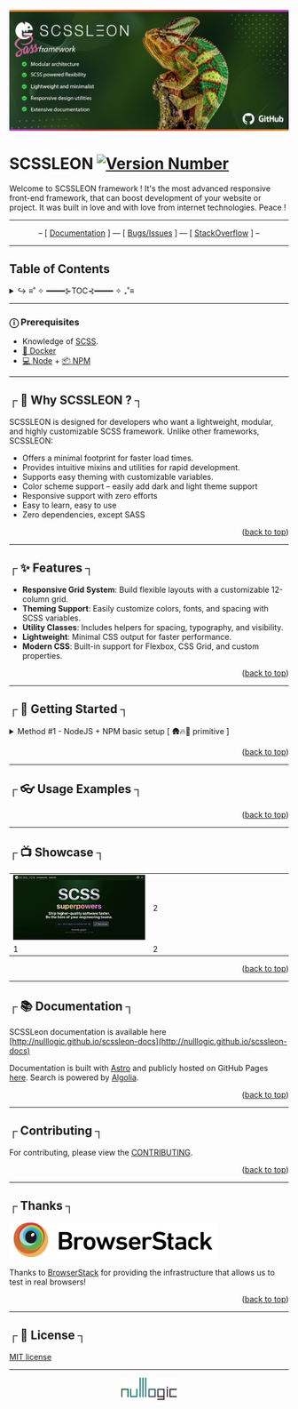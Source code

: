<p align="left">
    <picture>
      <source media="(prefers-color-scheme: dark)" srcset="./.imgs/header_dark.jpg">
      <img alt="SCSSleon framework" src="./.imgs/header.jpg">
    </picture>
</p>

# SCSSLEON [![Version Number](https://img.shields.io/badge/dynamic/json?url=https%3A%2F%2Fraw.githubusercontent.com%2Fnulllogic%2Fscssleon%2Frefs%2Fheads%2Fmaster%2Fpackage.json&query=%24.version&style=flat&label=version&labelColor=%23b0de48&color=%231b3317)](https://github.com/Tencent/QMUI_Web/ "Version Number")

Welcome to SCSSLEON framework ! It's the most advanced responsive front-end framework, that can boost development of your website or project. It was built in love and with love from internet technologies. Peace ! 

<hr />

<p align="center">
– [ <a href="http://nulllogic.github.io/scssleon-docs" target="_self">Documentation</a> ] — [ <a href="https://github.com/nulllogic/scssleon/issues" target="_blank">Bugs/Issues</a> ] — [ <a href="https://stackoverflow.com/questions/tagged/scssleon" target="_blank">StackOverflow</a> ] –
</p>

<hr />

## Table of Contents
<details>
    <summary>↪ ≡˚ ✧ ━━━━⊱TOC⊰━━━━ ✧ ₊˚≡</summary>
<br />

- [Why SCSSLEON?](#user-content---why-scssleon--)
- [Features](#user-content---features-)
- [Getting started](#user-content---getting-started-)
- [Usage Examples](#user-content---usage-examples-)
- [Showcase](#user-content---showcase-)
- [Documentation](#user-content---documentation-)
- [Contributing](#user-content--contributing-)
- [Thanks](#user-content--thanks-)
- [License](#user-content---license-)
<br />
</details>

<hr />


### ⓘ Prerequisites
- Knowledge of [SCSS](https://sass-lang.com).
- [🐳 Docker](https://www.docker.com)
- [💻 Node](https://nodejs.org) + [📦 NPM](https://nodejs.org)

<hr />

## ┌ 🤔 Why SCSSLEON ? ┐ 

SCSSLEON is designed for developers who want a lightweight, modular, and highly customizable SCSS framework. Unlike other frameworks, SCSSLEON:

- Offers a minimal footprint for faster load times.
- Provides intuitive mixins and utilities for rapid development.
- Supports easy theming with customizable variables.
- Color scheme support – easily add dark and light theme support
- Responsive support with zero efforts
- Easy to learn, easy to use
- Zero dependencies, except SASS

<p align="right">(<a href="#readme-top">back to top</a>)</p>

<hr />

## ┌ ✨ Features ┐

- **Responsive Grid System**: Build flexible layouts with a customizable 12-column grid.
- **Theming Support**: Easily customize colors, fonts, and spacing with SCSS variables.
- **Utility Classes**: Includes helpers for spacing, typography, and visibility.
- **Lightweight**: Minimal CSS output for faster performance.
- **Modern CSS**: Built-in support for Flexbox, CSS Grid, and custom properties.

<p align="right">(<a href="#readme-top">back to top</a>)</p>

<hr />

## ┌ 🧭 Getting Started ┐

<details>
    <summary> Method #1 - NodeJS + NPM basic setup [ 🛖🔥🦴 primitive ] </summary>
<br />

1. Install packages – run the following command in your project directory to install SCSSLEON + SASS:

```bash
npm i @nulllogic/scssleon sass
```

2. Initialize your project (if not already done). If your project doesn't have a package.json file, create one by running:

```bash
npm init -y
```

3. Update `package.json` file. Add following strings

```json
"scripts": {
  "sass-dev": "sass --watch --update --style=expanded styles:assets/css --load-path=node_modules",
  "sass-prod": "sass --no-source-map --style=compressed styles:assets/css --load-path=node_modules"
}
```

It will look like this : 
```json
{
  "dependencies": {
    "@nulllogic/scssleon": "^1.0.5",
    "sass": "^1.89.2"
  },
  "name": "test",
  "version": "1.0.0",
  "main": "index.js",
  "devDependencies": {},
  "scripts": {
    "sass-dev": "sass --watch --update --style=expanded styles:assets/css --load-path=node_modules",
    "sass-prod": "sass --no-source-map --style=compressed styles:assets/css --load-path=node_modules"
  },
  "keywords": [],
  "author": "",
  "license": "ISC",
  "description": ""
}
```

4. Create `app.scss` inside your project in `/styles` directory

```scss
@use 'sass:map';
@use "sass:string";

@forward "@nulllogic/scssleon/scss/mixins";
@forward "@nulllogic/scssleon/scss/functions";

@use "@nulllogic/scssleon/scss/config.scss" as config with (
  // This is main config, that you can tweak
  $config: (
    prefix: "xii",
    enable: (
      wrapper: false,
    ),
  )
);

@use "@nulllogic/scssleon/themes/default.scss" as theme with (
  $config : config.$config,
  $theme: (
    html : (
      body : (
        _colors: (
          light : (
            background : rgb(244, 244, 244),
            color: rgb(28, 29, 31),
          ),
          dark : (
            background : rgb(5, 17, 4),
            color: '#ccc'
          )
        )
      )
    )
  )
);

$config: config.$config;
$theme: theme.$theme;
```

5. Create `base.scss` inside your project in `/styles/components` directory
```scss
// Loading your SCSS module with pre-defined config and theme
// ↓ Config
@use "../app.scss" as app;

// Loading modules and components
// ↓ Root
@use "@nulllogic/scssleon/scss/root" with (
    $config: app.$config,
    $theme: app.$theme
);

// Great reset
@use "@nulllogic/scssleon/scss/reset" with (
    $config: app.$config,
    $theme: app.$theme
);

// Base
@use "@nulllogic/scssleon/scss/base" with (
    $config: app.$config,
    $theme: app.$theme
);
```

6. Run node command at root `/` of your project to generate CSS code to `/assets/css`

```bash
npm run sass-dev
```

7. Profit – you have output at `/assets/css` directory now 🙌

<img alt="SCSSleon framework" src="./.imgs/method_1.jpg">

</details>

<p align="right">(<a href="#readme-top">back to top</a>)</p>

<hr />

## ┌ 👓 Usage Examples ┐

<p align="right">(<a href="#readme-top">back to top</a>)</p>

<hr />

## ┌ 📺 Showcase ┐

<table width="100%" border="0" colspan="0" rowspan="0">
  <tr>
    <td width="50%">
    <a href="https://nulllogic.github.io/scssleon-docs/" target="_blank" title="SCSSleon documentation"><picture>
      <img alt="SCSSleon framework" src="./.imgs/showcase/1.jpg">
    </picture></a>
    </td>
    <td>2</td>
   </tr> 
   <tr>
      <td>1</td>
    <td>2</td>
  </td>
  </tr>
</table>

<p align="right">(<a href="#readme-top">back to top</a>)</p>

<hr />

## ┌ 📚 Documentation ┐

SCSSLeon documentation is available here [http://nulllogic.github.io/scssleon-docs](http://nulllogic.github.io/scssleon-docs)

Documentation is built with [Astro](https://astro.build/) and publicly hosted on GitHub Pages [here](http://nulllogic.github.io/scssleon-docs).
Search is powered by [Algolia](https://community.algolia.com/docsearch/).

<p align="right">(<a href="#readme-top">back to top</a>)</p>

<hr />

## ┌ Contributing ┐

For contributing, please view the [CONTRIBUTING](CONTRIBUTING.md).

<p align="right">(<a href="#readme-top">back to top</a>)</p>

<hr />

## ┌ Thanks ┐

<a href="https://www.browserstack.com" title="BrowserStack" target="_blank">
    <picture>
      <source media="(prefers-color-scheme: dark)" srcset="./.imgs/bstack-logo-global.svg">
      <img alt="SCSSleon framework" src="./.imgs/bstack-logo-global-dark.svg">
    </picture>
</a><br />

Thanks to [BrowserStack](https://www.browserstack.com/) for providing the infrastructure that allows us to test in real browsers!

<p align="right">(<a href="#readme-top">back to top</a>)</p>

<hr />

## ┌ 📜 License ┐
[MIT license](LICENSE)

<hr />

<p align="center">
  <a href="https://nulllogic.net/" target="_blank">
    <picture>
      <source media="(prefers-color-scheme: dark)" srcset="./.imgs/logo_nulllogic_dark.png">
      <img alt="SCSSleon framework" src="./.imgs/logo_nulllogic.png">
    </picture>
  </a>
</p>